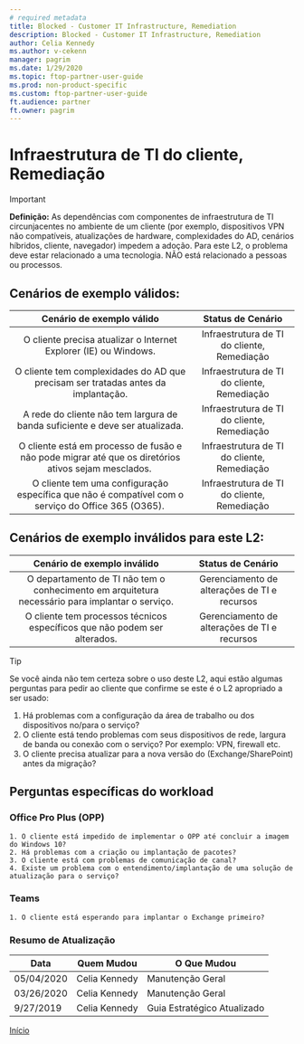 ```yaml
---
# required metadata
title: Blocked - Customer IT Infrastructure, Remediation
description: Blocked - Customer IT Infrastructure, Remediation
author: Celia Kennedy
ms.author: v-cekenn
manager: pagrim
ms.date: 1/29/2020
ms.topic: ftop-partner-user-guide
ms.prod: non-product-specific 
ms.custom: ftop-partner-user-guide
ft.audience: partner
ft.owner: pagrim
---
```


# Infraestrutura de TI do cliente, Remediação

> [!IMPORTANT]
> **Definição:** As dependências com componentes de infraestrutura de TI circunjacentes no ambiente de um cliente (por exemplo, dispositivos VPN não compatíveis, atualizações de hardware, complexidades do AD, cenários híbridos, cliente, navegador) impedem a adoção.  Para este L2, o problema deve estar relacionado a uma tecnologia. NÃO está relacionado a pessoas ou processos. ​​​

## Cenários de exemplo válidos:

| Cenário de exemplo válido | Status de Cenário |
| :--: | :--: |
| O cliente precisa atualizar o Internet Explorer (IE) ou Windows. | Infraestrutura de TI do cliente, Remediação |
| O cliente tem complexidades do AD que precisam ser tratadas antes da implantação. | Infraestrutura de TI do cliente, Remediação |
| A rede do cliente não tem largura de banda suficiente e deve ser atualizada.​ | Infraestrutura de TI do cliente, Remediação |
| O cliente está em processo de fusão e não pode migrar até que os diretórios ativos sejam mesclados.  | Infraestrutura de TI do cliente, Remediação |
| O cliente tem uma configuração específica que não é compatível com o serviço do Office 365 (O365).  | Infraestrutura de TI do cliente, Remediação |

## Cenários de exemplo inválidos para este L2:

| Cenário de exemplo inválido | Status de Cenário |
| :--: | :--: |
| O departamento de TI não tem o conhecimento em arquitetura necessário para implantar o serviço. | Gerenciamento de alterações de TI e recursos |
| O cliente tem processos técnicos específicos que não podem ser alterados. | Gerenciamento de alterações de TI e recursos |

> [!TIP]
> Se você ainda não tem certeza sobre o uso deste L2, aqui estão algumas perguntas para pedir ao cliente que confirme se este é o L2 apropriado a ser usado:
>    1. Há problemas com a configuração da área de trabalho ou dos dispositivos no/para o serviço?
>    2. O cliente está tendo problemas com seus dispositivos de rede, largura de banda ou conexão com o serviço? Por exemplo: VPN, firewall etc.
>    3. O cliente precisa atualizar para a nova versão do (Exchange/SharePoint) antes da migração?​

## Perguntas específicas do workload

### Office Pro Plus (OPP)

    1. O cliente está impedido de implementar o OPP até concluir a imagem do Windows 10? 
    2. Há problemas com a criação ou implantação de pacotes?
    3. O cliente está com problemas de comunicação de canal?
    4. Existe um problema com o entendimento/implantação de uma solução de atualização para o serviço?​

### Teams

    1. O cliente está esperando para implantar o Exchange primeiro?

###  Resumo de Atualização

|Data|Quem Mudou|O Que Mudou|
|---------|---------------|----------------------------|
|05/04/2020| Celia Kennedy|  Manutenção Geral|
|03/26/2020| Celia Kennedy| Manutenção Geral|
|9/27/2019| Celia Kennedy| Guia Estratégico Atualizado|

[Início](http://partner-docs.microsoft.com)
